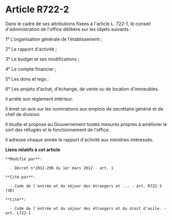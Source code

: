 # Article R722-2

Dans le cadre de ses attributions fixées à l'article L. 722-1, le conseil d'administration de l'office délibère sur les
objets suivants : 

1° L'organisation générale de l'établissement ; 

2° Le rapport d'activité ; 

3° Le budget et ses modifications ; 

4° Le compte financier ; 

5° Les dons et legs ; 

6° Les projets d'achat, d'échange, de vente ou de location d'immeubles. 

Il arrête son règlement intérieur. 

Il émet un avis sur les nominations aux emplois de secrétaire général et de chef de division. 

Il étudie et propose au Gouvernement toutes mesures propres à améliorer le sort des réfugiés et le fonctionnement de
l'office. 

Il adresse chaque année le rapport d'activité aux ministres intéressés.

**Liens relatifs à cet article**

	**Modifié par**:

	  - Décret n°2012-296 du 1er mars 2012 - art. 1

	**Cité par**:

	  - Code de l'entrée et du séjour des étrangers et ... - art. R722-3 (VD)

	**Cite**:

	  - Code de l'entrée et du séjour des étrangers et du droit d'asile. - art. L722-1
